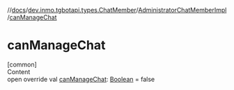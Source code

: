//[docs](../../../index.md)/[dev.inmo.tgbotapi.types.ChatMember](../index.md)/[AdministratorChatMemberImpl](index.md)/[canManageChat](can-manage-chat.md)



# canManageChat  
[common]  
Content  
open override val [canManageChat](can-manage-chat.md): [Boolean](https://kotlinlang.org/api/latest/jvm/stdlib/kotlin/-boolean/index.html) = false  



